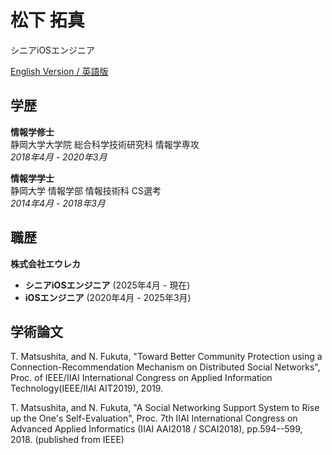 # 松下 拓真
シニアiOSエンジニア

[English Version / 英語版](README.md)

## 学歴
**情報学修士**  
静岡大学大学院 総合科学技術研究科 情報学専攻  
*2018年4月 - 2020年3月*

**情報学学士**  
静岡大学 情報学部 情報技術科 CS選考  
*2014年4月 - 2018年3月*

## 職歴
**株式会社エウレカ**  
- **シニアiOSエンジニア** (2025年4月 - 現在)
- **iOSエンジニア** (2020年4月 - 2025年3月)

## 学術論文
T. Matsushita, and N. Fukuta, "Toward Better Community Protection using a Connection-Recommendation Mechanism on Distributed Social Networks", Proc. of IEEE/IIAI International Congress on Applied Information Technology(IEEE/IIAI AIT2019), 2019.

T. Matsushita, and N. Fukuta, "A Social Networking Support System to Rise up the One's Self-Evaluation", Proc. 7th IIAI International Congress on Advanced Applied Informatics (IIAI AAI2018 / SCAI2018), pp.594--599, 2018. (published from IEEE)
